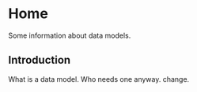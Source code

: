 # Home

Some information about data models.

## Introduction
What is a data model.  Who needs one anyway.
change.